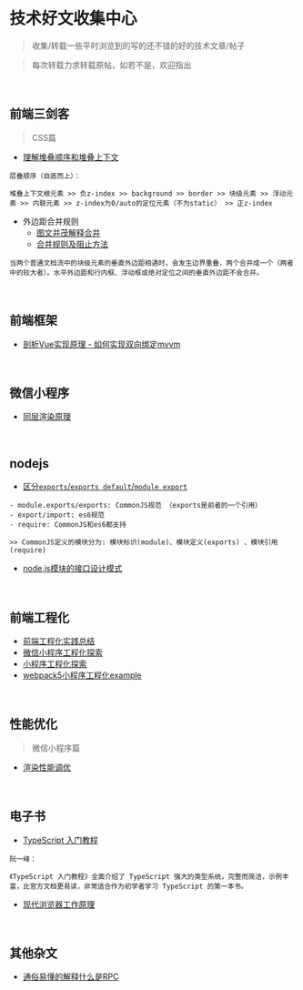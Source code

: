 # 技术好文收集中心
> 收集/转载一些平时浏览到的写的还不错的好的技术文章/帖子

> 每次转载力求转载原帖，如若不是，欢迎指出

<br/>

## 前端三剑客
> CSS篇
- [理解堆叠顺序和堆叠上下文](https://www.cnblogs.com/BUBU-Sourire/p/11158470.html)
```text
层叠顺序（自底而上）：

堆叠上下文根元素 >> 负z-index >> background >> border >> 块级元素 >> 浮动元素 >> 内联元素 >> z-index为0/auto的定位元素（不为static） >> 正z-index
```

- 外边距合并规则
  - [图文并茂解释合并](https://www.w3school.com.cn/css/css_margin_collapse.asp)
  - [合并规则及阻止方法](https://juejin.cn/post/6844903487172509704)
```text
当两个普通文档流中的块级元素的垂直外边距相遇时，会发生边界重叠，两个合并成一个（两者中的较大者）。水平外边距和行内框、浮动框或绝对定位之间的垂直外边距不会合并。
```

<br/>

## 前端框架
- [剖析Vue实现原理 - 如何实现双向绑定mvvm](https://github.com/DMQ/mvvm)

<br/>

## 微信小程序
- [同层渲染原理](https://developers.weixin.qq.com/community/develop/article/doc/000c4e433707c072c1793e56f5c813)


<br/>

## nodejs
- [区分`exports`/`exports default`/`module export`](https://segmentfault.com/a/1190000010426778)
```text
- module.exports/exports: CommonJS规范 （exports是前者的一个引用）
- export/import: es6规范
- require: CommonJS和es6都支持

>> CommonJS定义的模块分为: 模块标识(module)、模块定义(exports) 、模块引用(require)
```
- [node.js模块的接口设计模式](https://gywbd.github.io/posts/2014/11/using-exports-nodejs-interface-design-pattern.html)


<br/>

## 前端工程化
- [前端工程化实践总结](https://cloud.tencent.com/developer/article/1505471)
- [微信小程序工程化探索](https://codertw.com/%E7%A8%8B%E5%BC%8F%E8%AA%9E%E8%A8%80/742008/)
- [小程序工程化探索](https://github.com/listenzz/MyMina)
- [webpack5小程序工程化example](https://github.com/Jerenyaoyelu/miniprogram_webpack)

<br/>

## 性能优化

> 微信小程序篇
- [渲染性能调优](https://segmentfault.com/a/1190000019910111)

<br/>

## 电子书
- [TypeScript 入门教程](https://ts.xcatliu.com/)
```text
阮一峰：

《TypeScript 入门教程》全面介绍了 TypeScript 强大的类型系统，完整而简洁，示例丰富，比官方文档更易读，非常适合作为初学者学习 TypeScript 的第一本书。
```
- [现代浏览器工作原理](https://www.html5rocks.com/zh/tutorials/internals/howbrowserswork/)


<br/>

## 其他杂文
- [通俗易懂的解释什么是RPC](https://zhuanlan.zhihu.com/p/36427583)
